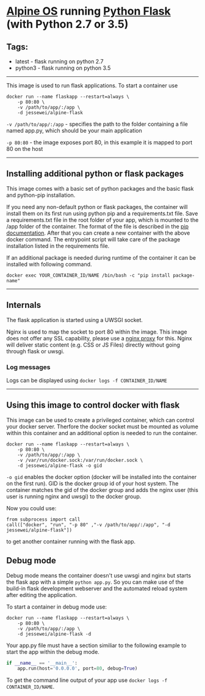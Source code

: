 # [Alpine OS](https://hub.docker.com/_/alpine/) running [Python Flask](http://flask.pocoo.org/) (with Python 2.7 or 3.5)



## Tags:
* latest - flask running on python 2.7
* python3 - flask running on python 3.5

---
This image is used to run flask applications. To start a container use

```
docker run --name flaskapp --restart=always \
	-p 80:80 \
	-v /path/to/app/:/app \
	-d jessewei/alpine-flask
```

`-v /path/to/app/:/app` - specifies the path to the folder containing a file named app.py, which should be your main application

`-p 80:80` - the image exposes port 80, in this example it is mapped to port 80 on the host

---
## Installing additional python or flask packages
This image comes with a basic set of python packages and the basic flask and python-pip installation.

If you need any non-default python or flask packages, the container will install them on its first run using python pip and a requirements.txt file. Save a requirements.txt file in the root folder of your app, which is mounted to the /app folder of the container. The format of the file is described in the [pip documentation](https://pip.readthedocs.org/en/1.1/requirements.html#requirements-file-format). After that you can create a new container with the above docker command. The entrypoint script will take care of the package installation listed in the requirements file.

If an additional package is needed during runtime of the container it can be installed with following command.

```
docker exec YOUR_CONTAINER_ID/NAME /bin/bash -c "pip install package-name"
```

---
## Internals
The flask application is started using a UWSGI socket.

Nginx is used to map the socket to port 80 within the image. This image does not offer any SSL capability, please use a [nginx proxy](https://github.com/jwilder/nginx-proxy) for this. Nginx will deliver static content (e.g. CSS or JS Files) directly without going through flask or uwsgi.

### Log messages
Logs can be displayed using `docker logs -f CONTAINER_ID/NAME`

---
## Using this image to control docker with flask

This image can be used to create a privileged container, which can control your docker server. Therfore the docker socket must be mounted as volume within this container and an additional option is needed to run the container.

```
docker run --name flaskapp --restart=always \
    -p 80:80 \
    -v /path/to/app/:/app \
    -v /var/run/docker.sock:/var/run/docker.sock \
    -d jessewei/alpine-flask -o gid
```

`-o gid` enables the docker option (docker will be installed into the container on the first run). GID is the docker group id of your host system. The container matches the gid of the docker group and adds the nginx user (this user is running nginx and uwsgi) to the docker group.

Now you could use:

```
from subprocess import call
call(["docker", "run", "-p 80" ,"-v /path/to/app/:/app", "-d jessewei/alpine-flask"])
```
to get another container running with the flask app.

## Debug mode

Debug mode means the container doesn't use uwsgi and nginx but starts the flask app with a simple `python app.py`. So you can make use of the build-in flask development webserver and the automated reload system after editing the application.

To start a container in debug mode use:

```
docker run --name flaskapp --restart=always \
	-p 80:80 \
	-v /path/to/app/:/app \
	-d jessewei/alpine-flask -d
```

Your app.py file must have a section similiar to the following example to start the app within the debug mode.

```python
if __name__ == '__main__':
    app.run(host='0.0.0.0', port=80, debug=True)
```

To get the command line output of your app use `docker logs -f CONTAINER_ID/NAME`.
